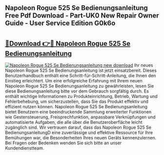 ## Napoleon Rogue 525 Se Bedienungsanleitung Free Pdf Download - Part-UK0 New Repair Owner Guide - User Service Edition G0k6o

# <h2><a href="http://df31jd.blite.top/?on=Napoleon+Rogue+525+Se+Bedienungsanleitung">🔗Download 👉🔴 Napoleon Rogue 525 Se Bedienungsanleitung</a></h2>

[![Napoleon Rogue 525 Se Bedienungsanleitung new download](https://i.imgur.com/lujVjoI.png)](http://df31jd.blite.top/?on=Napoleon+Rogue+525+Se+Bedienungsanleitung)
Ihr neues Napoleon Rogue 525 Se Bedienungsanleitung ist jetzt einsatzbereit. Dieses Benutzerhandbuch enthält eine Schritt-für-Schritt-Anleitung, die Ihnen den Einstieg erleichtert. Um eine erfolgreiche Erfahrung mit Ihrem neuen Napoleon Rogue 525 Se Bedienungsanleitung zu gewährleisten, lesen Sie diese Bedienungsanleitung bitte vor dem Gebrauch sorgfältig durch. Es enthält wichtige Informationen zu Produkteinrichtung, Betrieb, Wartung und Fehlerbehebung, um sicherzustellen, dass Sie das Produkt effektiv und effizient nutzen können. Napoleon Rogue 525 Se Bedienungsanleitung bietet Benutzern eine beeindruckende Sammlung erweiterter Funktionen wie Gestensteuerung, Freisprechfunktion, anpassbare Verknüpfungen und automatisierte Aufgaben, die alle über die Benutzeroberfläche leicht zugänglich sind. Wir vertrauen darauf, dass das Napoleon Rogue 525 Se BedienungsanleitungD eine zuverlässige und effektive Ressource für Ihre Bemühungen war, die Besonderheiten Ihres neuen Geräts kennenzulernen. Bei Fragen oder Bedenken wenden Sie sich bitte an unser Kundendienstteam.
